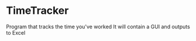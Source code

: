 # TimeTracker
Program that tracks the time you've worked
It will contain a GUI and outputs to Excel

